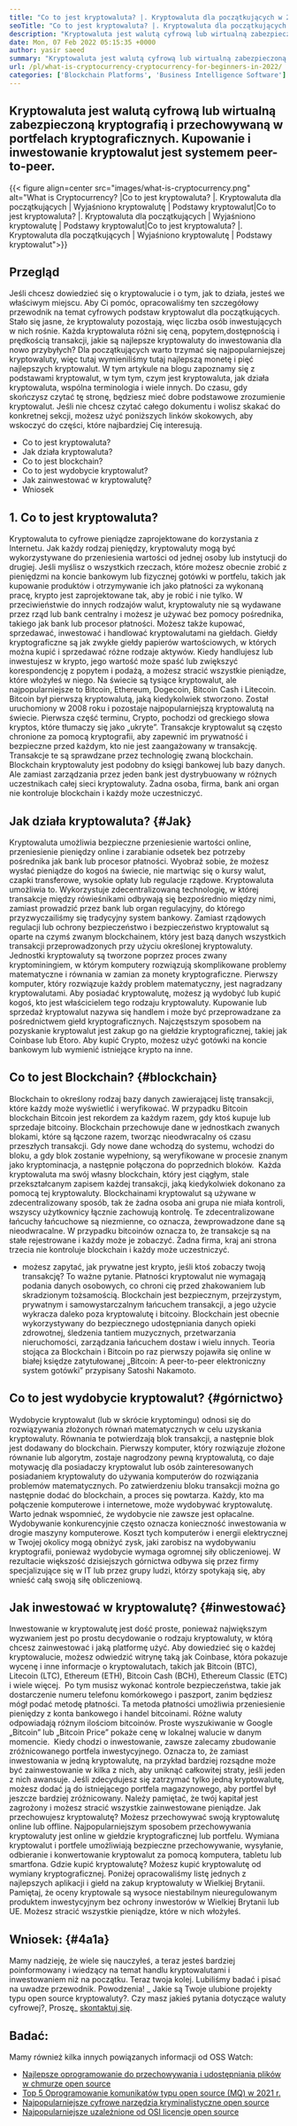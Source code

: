 ```yaml
---
title: "Co to jest kryptowaluta? |. Kryptowaluta dla początkujących w 2022 roku" 
seoTitle: "Co to jest kryptowaluta? |. Kryptowaluta dla początkujących w 2022 roku" 
description: "Kryptowaluta jest walutą cyfrową lub wirtualną zabezpieczoną kryptografią. Ten artykuł dotyczy kryptowaluty? i kryptowaluty dla początkujących." 
date: Mon, 07 Feb 2022 05:15:35 +0000
author: yasir saeed
summary: "Kryptowaluta jest walutą cyfrową lub wirtualną zabezpieczoną kryptografią i przechowywaną w portfelach kryptograficznych. Kupowanie i wzmacniacz jest to system peer-to-peer; Inwestuj kryptowaluty." 
url: /pl/what-is-cryptocurrency-cryptocurrency-for-beginners-in-2022/
categories: ['Blockchain Platforms', 'Business Intelligence Software']
---
```


## Kryptowaluta jest walutą cyfrową lub wirtualną zabezpieczoną kryptografią i przechowywaną w portfelach kryptograficznych. Kupowanie i inwestowanie kryptowalut jest systemem peer-to-peer.

{{< figure align=center src="images/what-is-cryptocurrency.png" alt="What is Cryptocurrency? |Co to jest kryptowaluta? |. Kryptowaluta dla początkujących | Wyjaśniono kryptowalutę | Podstawy kryptowalut|Co to jest kryptowaluta? |. Kryptowaluta dla początkujących | Wyjaśniono kryptowalutę | Podstawy kryptowalut|Co to jest kryptowaluta? |. Kryptowaluta dla początkujących | Wyjaśniono kryptowalutę | Podstawy kryptowalut">}}


## **Przegląd**
Jeśli chcesz dowiedzieć się o kryptowalucie i o tym, jak to działa, jesteś we właściwym miejscu. Aby Ci pomóc, opracowaliśmy ten szczegółowy przewodnik na temat cyfrowych podstaw kryptowalut dla początkujących. Stało się jasne, że kryptowaluty pozostają, więc liczba osób inwestujących w nich rośnie.
Każda kryptowaluta różni się ceną, popytem, ​​dostępnością i prędkością transakcji, jakie są najlepsze kryptowaluty do inwestowania dla nowo przybyłych? Dla początkujących warto trzymać się najpopularniejszej kryptowaluty, więc tutaj wymieniliśmy tutaj najlepszą monetę i pięć najlepszych kryptowalut.
W tym artykule na blogu zapoznamy się z podstawami kryptowalut, w tym tym, czym jest kryptowaluta, jak działa kryptowaluta, wspólna terminologia i wiele innych. Do czasu, gdy skończysz czytać tę stronę, będziesz mieć dobre podstawowe zrozumienie kryptowalut. Jeśli nie chcesz czytać całego dokumentu i wolisz skakać do konkretnej sekcji, możesz użyć poniższych linków skokowych, aby wskoczyć do części, które najbardziej Cię interesują.
  * Co to jest kryptowaluta?
  * Jak działa kryptowaluta?
  * Co to jest blockchain?
  * Co to jest wydobycie kryptowalut?
  * Jak zainwestować w kryptowalutę?
  * Wniosek

## 1. Co to jest kryptowaluta?
Kryptowaluta to cyfrowe pieniądze zaprojektowane do korzystania z Internetu. Jak każdy rodzaj pieniędzy, kryptowaluty mogą być wykorzystywane do przeniesienia wartości od jednej osoby lub instytucji do drugiej. Jeśli myślisz o wszystkich rzeczach, które możesz obecnie zrobić z pieniędzmi na koncie bankowym lub fizycznej gotówki w portfelu, takich jak kupowanie produktów i otrzymywanie ich jako płatności za wykonaną pracę, krypto jest zaprojektowane tak, aby je robić i nie tylko.
W przeciwieństwie do innych rodzajów walut, kryptowaluty nie są wydawane przez rząd lub bank centralny i możesz je używać bez pomocy pośrednika, takiego jak bank lub procesor płatności.
Możesz także kupować, sprzedawać, inwestować i handlować kryptowalutami na giełdach. Giełdy kryptograficzne są jak zwykłe giełdy papierów wartościowych, w których można kupić i sprzedawać różne rodzaje aktywów. Kiedy handlujesz lub inwestujesz w krypto, jego wartość może spaść lub zwiększyć korespondencję z popytem i podażą, a możesz stracić wszystkie pieniądze, które włożyłeś w niego.
Na świecie są tysiące kryptowalut, ale najpopularniejsze to Bitcoin, Ethereum, Dogecoin, Bitcoin Cash i Litecoin. Bitcoin był pierwszą kryptowalutą, jaką kiedykolwiek stworzono. Został uruchomiony w 2008 roku i pozostaje najpopularniejszą kryptowalutą na świecie.
Pierwsza część terminu, Crypto, pochodzi od greckiego słowa kryptos, które tłumaczy się jako „ukryte”. Transakcje kryptowalut są często chronione za pomocą kryptografii, aby zapewnić im prywatność i bezpieczne przed każdym, kto nie jest zaangażowany w transakcję. Transakcje te są sprawdzane przez technologię zwaną blockchain.
Blockchain kryptowaluty jest podobny do księgi bankowej lub bazy danych. Ale zamiast zarządzania przez jeden bank jest dystrybuowany w różnych uczestnikach całej sieci kryptowaluty. Żadna osoba, firma, bank ani organ nie kontroluje blockchain i każdy może uczestniczyć.

## Jak działa kryptowaluta?   {#Jak}
Kryptowaluta umożliwia bezpieczne przeniesienie wartości online, przeniesienie pieniędzy online i zarabianie odsetek bez potrzeby pośrednika jak bank lub procesor płatności. Wyobraź sobie, że możesz wysłać pieniądze do kogoś na świecie, nie martwiąc się o kursy walut, czapki transferowe, wysokie opłaty lub regulacje rządowe. Kryptowaluta umożliwia to.
Wykorzystuje zdecentralizowaną technologię, w której transakcje między rówieśnikami odbywają się bezpośrednio między nimi, zamiast prowadzić przez bank lub organ regulacyjny, do którego przyzwyczailiśmy się tradycyjny system bankowy.
Zamiast rządowych regulacji lub ochrony bezpieczeństwo i bezpieczeństwo kryptowalut są oparte na czymś zwanym blockchainem, który jest bazą danych wszystkich transakcji przeprowadzonych przy użyciu określonej kryptowaluty.
Jednostki kryptowaluty są tworzone poprzez proces zwany kryptominingiem, w którym komputery rozwiązują skomplikowane problemy matematyczne i równania w zamian za monety kryptograficzne. Pierwszy komputer, który rozwiązuje każdy problem matematyczny, jest nagradzany kryptowalutami.
Aby posiadać kryptowalutę, możesz ją wydobyć lub kupić kogoś, kto jest właścicielem tego rodzaju kryptowaluty. Kupowanie lub sprzedaż kryptowalut nazywa się handlem i może być przeprowadzane za pośrednictwem giełd kryptograficznych. Najczęstszym sposobem na pozyskanie kryptowalut jest zakup go na giełdzie kryptograficznej, takiej jak Coinbase lub Etoro. Aby kupić Crypto, możesz użyć gotówki na koncie bankowym lub wymienić istniejące krypto na inne.

## Co to jest Blockchain?   {#blockchain}
Blockchain to określony rodzaj bazy danych zawierającej listę transakcji, które każdy może wyświetlić i weryfikować. W przypadku Bitcoin blockchain Bitcoin jest rekordem za każdym razem, gdy ktoś kupuje lub sprzedaje bitcoiny. Blockchain przechowuje dane w jednostkach zwanych blokami, które są łączone razem, tworząc nieodwracalny oś czasu przeszłych transakcji. Gdy nowe dane wchodzą do systemu, wchodzi do bloku, a gdy blok zostanie wypełniony, są weryfikowane w procesie znanym jako kryptominacja, a następnie połączona do poprzednich bloków.
‍ Każda kryptowaluta ma swój własny blockchain, który jest ciągłym, stale przekształcanym zapisem każdej transakcji, jaką kiedykolwiek dokonano za pomocą tej kryptowaluty. Blockchainami kryptowalut są używane w zdecentralizowany sposób, tak że żadna osoba ani grupa nie miała kontroli, wszyscy użytkownicy łącznie zachowują kontrolę. Te zdecentralizowane łańcuchy łańcuchowe są niezmienne, co oznacza, że ​​wprowadzone dane są nieodwracalne. W przypadku bitcoinów oznacza to, że transakcje są na stałe rejestrowane i każdy może je zobaczyć. Żadna firma, kraj ani strona trzecia nie kontroluje blockchain i każdy może uczestniczyć.
- możesz zapytać, jak prywatne jest krypto, jeśli ktoś zobaczy twoją transakcję? To ważne pytanie. Płatności kryptowalut nie wymagają podania danych osobowych, co chroni cię przed zhakowaniem lub skradzionym tożsamością. Blockchain jest bezpiecznym, przejrzystym, prywatnym i samowystarczalnym łańcuchem transakcji, a jego użycie wykracza daleko poza kryptowalutę i bitcoiny. Blockchain jest obecnie wykorzystywany do bezpiecznego udostępniania danych opieki zdrowotnej, śledzenia tantiem muzycznych, przetwarzania nieruchomości, zarządzania łańcuchem dostaw i wielu innych. Teoria stojąca za Blockchain i Bitcoin po raz pierwszy pojawiła się online w białej księdze zatytułowanej „Bitcoin: A peer-to-peer elektroniczny system gotówki” przypisany Satoshi Nakamoto.‍

## Co to jest wydobycie kryptowalut?   {#górnictwo}
Wydobycie kryptowalut (lub w skrócie kryptomingu) odnosi się do rozwiązywania złożonych równań matematycznych w celu uzyskania kryptowaluty. Równania te potwierdzają blok transakcji, a następnie blok jest dodawany do blockchain. Pierwszy komputer, który rozwiązuje złożone równanie lub algorytm, zostaje nagrodzony pewną kryptowalutą, co daje motywację dla posiadaczy kryptowalut lub osób zainteresowanych posiadaniem kryptowaluty do używania komputerów do rozwiązania problemów matematycznych.
Po zatwierdzeniu bloku transakcji można go następnie dodać do blockchain, a proces się powtarza. Każdy, kto ma połączenie komputerowe i internetowe, może wydobywać kryptowalutę. Warto jednak wspomnieć, że wydobycie nie zawsze jest opłacalne. Wydobywanie konkurencyjnie często oznacza konieczność inwestowania w drogie maszyny komputerowe. Koszt tych komputerów i energii elektrycznej w Twojej okolicy mogą obniżyć zysk, jaki zarobisz na wydobywaniu kryptografii, ponieważ wydobycie wymaga ogromnej siły obliczeniowej. W rezultacie większość dzisiejszych górnictwa odbywa się przez firmy specjalizujące się w IT lub przez grupy ludzi, którzy spotykają się, aby wnieść całą swoją siłę obliczeniową.

## Jak inwestować w kryptowalutę?   {#inwestować}
Inwestowanie w kryptowalutę jest dość proste, ponieważ największym wyzwaniem jest po prostu decydowanie o rodzaju kryptowaluty, w którą chcesz zainwestować i jaką platformę użyć. Aby dowiedzieć się o każdej kryptowalucie, możesz odwiedzić witrynę taką jak Coinbase, która pokazuje wycenę i inne informacje o kryptowalutach, takich jak Bitcoin (BTC), Litecoin (LTC), Ethereum (ETH), Bitcoin Cash (BCH), Ethereum Classic (ETC) i wiele więcej.
‍ Po tym musisz wykonać kontrole bezpieczeństwa, takie jak dostarczenie numeru telefonu komórkowego i paszport, zanim będziesz mógł podać metodę płatności. Ta metoda płatności umożliwia przeniesienie pieniędzy z konta bankowego i handel bitcoinami. Różne waluty odpowiadają różnym ilościom bitcoinów. Proste wyszukiwanie w Google „Bitcoin” lub „Bitcoin Price” pokaże cenę w lokalnej walucie w danym momencie.
‍ Kiedy chodzi o inwestowanie, zawsze zalecamy zbudowanie zróżnicowanego portfela inwestycyjnego. Oznacza to, że zamiast inwestowania w jedną kryptowalutę, na przykład bardziej rozsądne może być zainwestowanie w kilka z nich, aby uniknąć całkowitej straty, jeśli jeden z nich awansuje. Jeśli zdecydujesz się zatrzymać tylko jedną kryptowalutę, możesz dodać ją do istniejącego portfela magazynowego, aby portfel był jeszcze bardziej zróżnicowany. Należy pamiętać, że twój kapitał jest zagrożony i możesz stracić wszystkie zainwestowane pieniądze.
Jak przechowujesz kryptowalutę? Możesz przechowywać swoją kryptowalutę online lub offline. Najpopularniejszym sposobem przechowywania kryptowaluty jest online w giełdzie kryptograficznej lub portfelu. Wymiana kryptowalut i portfele umożliwiają bezpieczne przechowywanie, wysyłanie, odbieranie i konwertowanie kryptowalut za pomocą komputera, tabletu lub smartfona.
Gdzie kupić kryptowalutę? Możesz kupić kryptowalutę od wymiany kryptograficznej. Poniżej opracowaliśmy listę jednych z najlepszych aplikacji i giełd na zakup kryptowaluty w Wielkiej Brytanii. Pamiętaj, że oceny kryptowale są wysoce niestabilnym nieuregulowanym produktem inwestycyjnym bez ochrony inwestorów w Wielkiej Brytanii lub UE. Możesz stracić wszystkie pieniądze, które w nich włożyłeś.

##  **Wniosek:**    {#4a1a}
Mamy nadzieję, że wiele się nauczyłeś, a teraz jesteś bardziej poinformowany i wiedzący na temat handlu kryptowalutami i inwestowaniem niż na początku. Teraz twoja kolej. Lubiliśmy badać i pisać na uwadze przewodnik. Powodzenia!
_ Jakie są Twoje ulubione projekty typu open source kryptowaluty?. Czy masz jakieś pytania dotyczące waluty cyfrowej?, Proszę_ [skontaktuj się][1].

## Badać:
Mamy również kilka innych powiązanych informacji od OSS Watch:
  * [Najlepsze oprogramowanie do przechowywania i udostępniania plików w chmurze open source][2]
  * [Top 5 Oprogramowanie komunikatów typu open source (MQ) w 2021 r.][3]
  * [Najpopularniejsze cyfrowe narzędzia kryminalistyczne open source][4]
  * [Najpopularniejsze uzależnione od OSI licencje open source][5]

  
[1]: mailto:yasir.saeed@aspose.com
[2]: https://products.containerize.com/backup-and-sync/
[3]: https://blog.containerize.com/message-queue-software/top-5-open-source-message-queue-software-in-2021/
[4]: https://blog.containerize.com/digital-forensic-tools/top-5-open-source-digital-forensic-tools-in-2021/
[5]: https://blog.containerize.com/licenses-standards/top-5-most-popular-osi-approved-open-source-licenses-of-2021/
